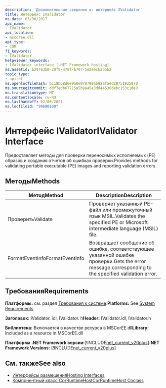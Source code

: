 ```yaml
---
description: 'Дополнительные сведения о: интерфейс IValidator'
title: Интерфейс IValidator
ms.date: 03/30/2017
api_name:
- IValidator
api_location:
- mscoree.dll
api_type:
- COM
f1_keywords:
- IValidator
helpviewer_keywords:
- IValidator interface [.NET Framework hosting]
ms.assetid: b297e3b0-20f9-478f-b707-5e2eecb2b5b2
topic_type:
- apiref
ms.openlocfilehash: bc18b68d0e9a0e978789ab92afaed28751925870
ms.sourcegitcommit: ddf7edb67715a5b9a45e3dd44536dabc153c1de0
ms.translationtype: MT
ms.contentlocale: ru-RU
ms.lasthandoff: 02/06/2021
ms.locfileid: "99680100"
---
```

# <a name="ivalidator-interface"></a><span data-ttu-id="515cf-103">Интерфейс IValidator</span><span class="sxs-lookup"><span data-stu-id="515cf-103">IValidator Interface</span></span>

<span data-ttu-id="515cf-104">Предоставляет методы для проверки переносимых исполняемых (PE) образов и создания отчетов об ошибках проверки.</span><span class="sxs-lookup"><span data-stu-id="515cf-104">Provides methods for validating portable executable (PE) images and reporting validation errors.</span></span>  
  
## <a name="methods"></a><span data-ttu-id="515cf-105">Методы</span><span class="sxs-lookup"><span data-stu-id="515cf-105">Methods</span></span>  
  
|<span data-ttu-id="515cf-106">Метод</span><span class="sxs-lookup"><span data-stu-id="515cf-106">Method</span></span>|<span data-ttu-id="515cf-107">Description</span><span class="sxs-lookup"><span data-stu-id="515cf-107">Description</span></span>|  
|------------|-----------------|  
|<span data-ttu-id="515cf-108">Проверить</span><span class="sxs-lookup"><span data-stu-id="515cf-108">Validate</span></span>|<span data-ttu-id="515cf-109">Проверяет указанный PE-файл или промежуточный язык MSIL.</span><span class="sxs-lookup"><span data-stu-id="515cf-109">Validates the specified PE or Microsoft intermediate language (MSIL) file.</span></span>|  
|<span data-ttu-id="515cf-110">FormatEventInfo</span><span class="sxs-lookup"><span data-stu-id="515cf-110">FormatEventInfo</span></span>|<span data-ttu-id="515cf-111">Возвращает сообщение об ошибке, соответствующее указанной ошибке проверки.</span><span class="sxs-lookup"><span data-stu-id="515cf-111">Gets the error message corresponding to the specified validation error.</span></span>|  
  
## <a name="requirements"></a><span data-ttu-id="515cf-112">Требования</span><span class="sxs-lookup"><span data-stu-id="515cf-112">Requirements</span></span>  

 <span data-ttu-id="515cf-113">**Платформы:** см. раздел [Требования к системе](../../get-started/system-requirements.md).</span><span class="sxs-lookup"><span data-stu-id="515cf-113">**Platforms:** See [System Requirements](../../get-started/system-requirements.md).</span></span>  
  
 <span data-ttu-id="515cf-114">**Заголовок:** IValidator. idl, IValidator. h</span><span class="sxs-lookup"><span data-stu-id="515cf-114">**Header:** IValidator.idl, IValidator.h</span></span>  
  
 <span data-ttu-id="515cf-115">**Библиотека:** Включается в качестве ресурса в MSCorEE.dll</span><span class="sxs-lookup"><span data-stu-id="515cf-115">**Library:** Included as a resource in MSCorEE.dll</span></span>  
  
 <span data-ttu-id="515cf-116">**Платформа .NET Framework версии:**[!INCLUDE[net_current_v20plus](../../../../includes/net-current-v20plus-md.md)]</span><span class="sxs-lookup"><span data-stu-id="515cf-116">**.NET Framework Versions:** [!INCLUDE[net_current_v20plus](../../../../includes/net-current-v20plus-md.md)]</span></span>  
  
## <a name="see-also"></a><span data-ttu-id="515cf-117">См. также</span><span class="sxs-lookup"><span data-stu-id="515cf-117">See also</span></span>

- [<span data-ttu-id="515cf-118">Интерфейсы размещения</span><span class="sxs-lookup"><span data-stu-id="515cf-118">Hosting Interfaces</span></span>](hosting-interfaces.md)
- [<span data-ttu-id="515cf-119">Компонентный класс CorRuntimeHost</span><span class="sxs-lookup"><span data-stu-id="515cf-119">CorRuntimeHost Coclass</span></span>](corruntimehost-coclass.md)
